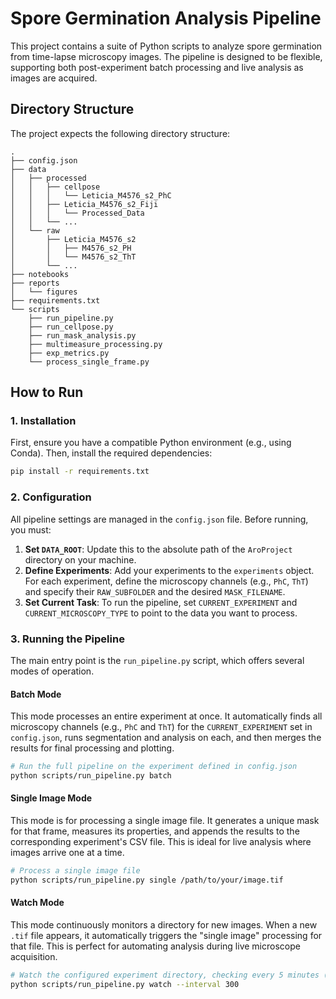 # Spore Germination Analysis Pipeline

This project contains a suite of Python scripts to analyze spore germination from time-lapse microscopy images. The pipeline is designed to be flexible, supporting both post-experiment batch processing and live analysis as images are acquired.

## Directory Structure

The project expects the following directory structure:

```
.
├── config.json
├── data
│   ├── processed
│   │   ├── cellpose
│   │   │   └── Leticia_M4576_s2_PhC
│   │   ├── Leticia_M4576_s2_Fiji
│   │   │   └── Processed_Data
│   │   └── ...
│   └── raw
│       ├── Leticia_M4576_s2
│       │   ├── M4576_s2_PH
│       │   └── M4576_s2_ThT
│       └── ...
├── notebooks
├── reports
│   └── figures
├── requirements.txt
└── scripts
    ├── run_pipeline.py
    ├── run_cellpose.py
    ├── run_mask_analysis.py
    ├── multimeasure_processing.py
    ├── exp_metrics.py
    └── process_single_frame.py
```

## How to Run

### 1. Installation

First, ensure you have a compatible Python environment (e.g., using Conda). Then, install the required dependencies:

```bash
pip install -r requirements.txt
```

### 2. Configuration

All pipeline settings are managed in the `config.json` file. Before running, you must:

1.  **Set `DATA_ROOT`**: Update this to the absolute path of the `AroProject` directory on your machine.
2.  **Define Experiments**: Add your experiments to the `experiments` object. For each experiment, define the microscopy channels (e.g., `PhC`, `ThT`) and specify their `RAW_SUBFOLDER` and the desired `MASK_FILENAME`.
3.  **Set Current Task**: To run the pipeline, set `CURRENT_EXPERIMENT` and `CURRENT_MICROSCOPY_TYPE` to point to the data you want to process.

### 3. Running the Pipeline

The main entry point is the `run_pipeline.py` script, which offers several modes of operation.

#### Batch Mode

This mode processes an entire experiment at once. It automatically finds all microscopy channels (e.g., `PhC` and `ThT`) for the `CURRENT_EXPERIMENT` set in `config.json`, runs segmentation and analysis on each, and then merges the results for final processing and plotting.

```bash
# Run the full pipeline on the experiment defined in config.json
python scripts/run_pipeline.py batch
```

#### Single Image Mode

This mode is for processing a single image file. It generates a unique mask for that frame, measures its properties, and appends the results to the corresponding experiment's CSV file. This is ideal for live analysis where images arrive one at a time.

```bash
# Process a single image file
python scripts/run_pipeline.py single /path/to/your/image.tif
```

#### Watch Mode

This mode continuously monitors a directory for new images. When a new `.tif` file appears, it automatically triggers the "single image" processing for that file. This is perfect for automating analysis during live microscope acquisition.

```bash
# Watch the configured experiment directory, checking every 5 minutes (300s)
python scripts/run_pipeline.py watch --interval 300
```
